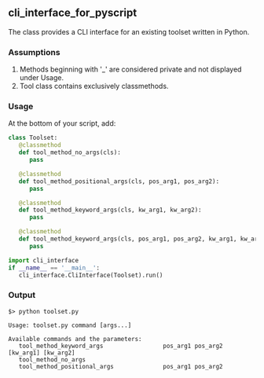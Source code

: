 ## cli_interface_for_pyscript
The class provides a CLI interface for an existing toolset written in Python.

### Assumptions
1. Methods beginning with '_' are considered private and not displayed under Usage.
2. Tool class contains exclusively classmethods.

### Usage
At the bottom of your script, add:
```python
class Toolset:
   @classmethod
   def tool_method_no_args(cls):
      pass

   @classmethod
   def tool_method_positional_args(cls, pos_arg1, pos_arg2):
      pass

   @classmethod
   def tool_method_keyword_args(cls, kw_arg1, kw_arg2):
      pass

   @classmethod
   def tool_method_keyword_args(cls, pos_arg1, pos_arg2, kw_arg1, kw_arg2):
      pass

import cli_interface
if __name__ == '__main__':
   cli_interface.CliInterface(Toolset).run()
```

### Output
```
$> python toolset.py

Usage: toolset.py command [args...]

Available commands and the parameters:
   tool_method_keyword_args                 pos_arg1 pos_arg2 [kw_arg1] [kw_arg2]
   tool_method_no_args
   tool_method_positional_args              pos_arg1 pos_arg2
```
